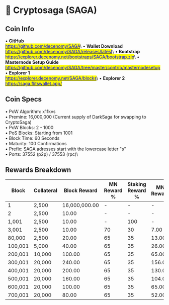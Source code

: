 # 🔸 Cryptosaga (SAGA)

## Coin Info

• **GitHub**\
[<mark style="color:blue;">https://github.com/decenomy/SAGA</mark>](https://github.com/decenomy/SAGA)<mark style="color:blue;"></mark>\ <mark style="color:blue;"></mark>• **Wallet Download**\
[<mark style="color:blue;">https://github.com/decenomy/SAGA/releases/latest</mark>](https://github.com/decenomy/SAGA/releases/latest)<mark style="color:blue;"></mark>\ <mark style="color:blue;"></mark>• **Bootstrap**\
[<mark style="color:blue;">https://explorer.decenomy.net/bootstraps/SAGA/bootstrap.zip</mark>](https://explorer.decenomy.net/bootstraps/SAGA/bootstrap.zip)<mark style="color:blue;"></mark>\ <mark style="color:blue;"></mark>• **Masternode Setup Guide**\
[<mark style="color:blue;">https://github.com/decenomy/SAGA/tree/master/contrib/masternodesetup</mark>](https://github.com/decenomy/SAGA/tree/master/contrib/masternodesetup)\
• **Explorer 1** \
[<mark style="color:blue;">https://explorer.decenomy.net/SAGA/blocks</mark>](https://explorer.decenomy.net/SAGA/blocks)<mark style="color:blue;"></mark>\ <mark style="color:blue;"></mark>• **Explorer 2**\
[<mark style="color:blue;">https://saga.flitswallet.app/</mark>](https://saga.flitswallet.app/)<mark style="color:blue;"></mark>

## Coin Specs

• PoW Algorithm: x11kvs\
• Premine: 16,000,000 (Current supply of DarkSaga for swapping to CryptoSaga)\
• PoW Blocks: 2 - 1000\
• PoS Blocks: Starting from 1001\
• Block Time: 60 Seconds\
• Maturity: 100 Confirmations\
• Prefix: SAGA adresses start with the lowercase letter "s"\
• Ports: 37552 (p2p) / 37553 (rpc)\


## Rewards Breakdown



| Block   | Collateral | Block Reward  | MN Reward % | Staking Reward % | MN Reward | Staker Reward |
| ------- | ---------- | ------------- | ----------- | ---------------- | --------- | ------------- |
| 1       | 2,500      | 16,000,000.00 | -           | -                | -         | -             |
| 2       | 2,500      | 10.00         | -           | -                | -         | -             |
| 1,001   | 2,500      | 10.00         | -           | 100              | -         | 10.00         |
| 3,001   | 2,500      | 10.00         | 70          | 30               | 7.00      | 3.00          |
| 80,000  | 2,500      | 20.00         | 65          | 35               | 13.00     | 7.00          |
| 100,001 | 5,000      | 40.00         | 65          | 35               | 26.00     | 14.00         |
| 200,001 | 10,000     | 100.00        | 65          | 35               | 65.00     | 35.00         |
| 300,001 | 20,000     | 240.00        | 65          | 35               | 156.00    | 84.00         |
| 400,001 | 20,000     | 200.00        | 65          | 35               | 130.00    | 70.00         |
| 500,001 | 20,000     | 160.00        | 65          | 35               | 104.00    | 56.00         |
| 600,001 | 20,000     | 100.00        | 65          | 35               | 65.00     | 35.00         |
| 700,001 | 20,000     | 80.00         | 65          | 35               | 52.00     | 28.00         |
